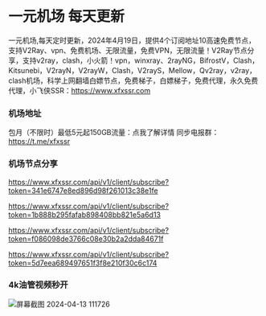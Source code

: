 # 一元机场 每天更新

一元机场,每天定时更新，2024年4月19日，提供4个订阅地址10高速免费节点，支持V2Ray、vpn、免费机场、无限流量，免费VPN，无限流量！V2Ray节点分享，支持v2ray，clash，小火箭！vpn，winxray、2rayNG，BifrostV，Clash，Kitsunebi，V2rayN，V2rayW，Clash，V2rayS，Mellow，Qv2ray，v2ray，clash机场，科学上网翻墙白嫖节点，免费梯子，白嫖梯子，免费代理，永久免费代理，小飞侠SSR：https://www.xfxssr.com
### 机场地址

包月（不限时）最低5元起150GB流量：点我了解详情
同步电报群：https://t.me/xfxssr

### 机场节点分享

https://www.xfxssr.com/api/v1/client/subscribe?token=341e6747e8ed896d98f261013c38e1fe

https://www.xfxssr.com/api/v1/client/subscribe?token=1b888b295fafab898408bb821e5a6d13

https://www.xfxssr.com/api/v1/client/subscribe?token=f086098de3766c08e30b2a2dda84671f

https://www.xfxssr.com/api/v1/client/subscribe?token=5d7eea689497651f3f8e210f30c6c174

### 4k油管视频秒开

![屏幕截图 2024-04-13 111726](https://github.com/xfxssr/ssnode/assets/160599155/38ebd832-e0a3-40fc-a3be-008cf5103b34)


